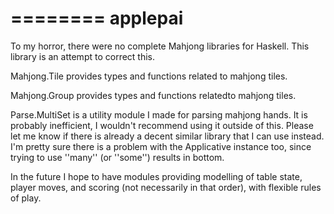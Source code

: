 ========
applepai
========

To my horror, there were no complete Mahjong libraries for Haskell. This
library is an attempt to correct this.

Mahjong.Tile provides types and functions related to mahjong tiles.

Mahjong.Group provides types and functions relatedto mahjong tiles.

Parse.MultiSet is a utility module I made for parsing mahjong hands. It is
probably inefficient, I wouldn't recommend using it outside of this. Please let
me know if there is already a decent similar library that I can use instead.
I'm pretty sure there is a problem with the Applicative instance too, since
trying to use ''many'' (or ''some'') results in bottom.

In the future I hope to have modules providing modelling of table state, player
moves, and scoring (not necessarily in that order), with flexible rules of play.
